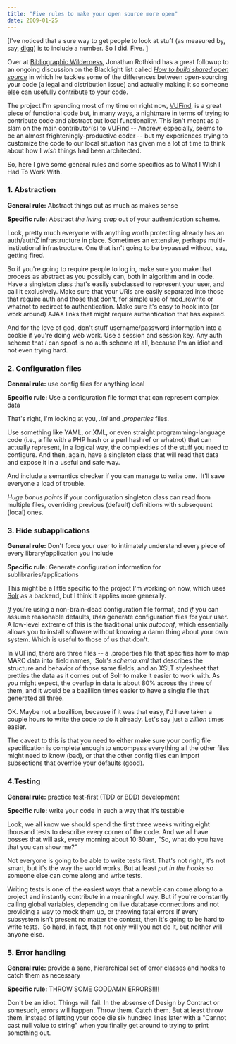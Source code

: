 ```yaml
---
title: "Five rules to make your open source more open"
date: 2009-01-25
---
```


[I've noticed that a sure way to get people to look at stuff (as measured by, say, <a href="http://digg.com/">digg</a>) is to include a number. So I did. Five. ]

Over at <a href="http://bibwild.wordpress.com/">Bibliographic Wilderness</a>, Jonathan Rothkind has a great followup to an ongoing discussion on the Blacklight list called <em><a href="http://bibwild.wordpress.com/2009/01/06/how-to-build-shared-open-source/">How to build shared open source</a></em> in which he tackles some of the differences between open-sourcing your code (a legal and distribution issue) and actually making it so someone else can usefully contribute to your code.

The project I'm spending most of my time on right now, <a href="http://vufind.org/">VUFind</a>, is a great piece of functional code but, in many ways, a nightmare in terms of trying to contribute code and abstract out local functionality. This isn't meant as a slam on the main contributor(s) to VUFind -- Andrew, especially, seems to be an almost frighteningly-productive coder -- but my experiences trying to customize the code to our local situation has given me a lot of time to think about how I <em>wish</em> things had been architected.

So, here I give some general rules and some specifics as to What I Wish I Had To Work With.
<h3>1. Abstraction</h3>
<strong>General rule:</strong> Abstract things out as much as makes sense

<strong>Specific rule:</strong> Abstract <em>the living crap</em> out of your authentication scheme.

Look, pretty much everyone with anything worth protecting already has an auth/authZ infrastructure in place. Sometimes an extensive, perhaps multi-institutional infrastructure. One that isn't going to be bypassed without, say, getting fired.

So if you're going to require people to log in, make sure you make that process as abstract as you possibly can, both in algorithm and in code. Have a singleton class that's easily subclassed to represent your user, and call it exclusively. Make sure that your URIs are easily separated into those that require auth and those that don't, for simple use of mod_rewrite or whatnot to redirect to authentication. Make sure it's easy to hook into (or work around) AJAX links that might require authentication that has expired.

And for the love of god, don't stuff username/password information into a cookie if you're doing web work. Use a session and session key. Any auth scheme that <em>I</em> can spoof is no auth scheme at all, because I'm an idiot and not even trying hard.
<h3>2. Configuration files</h3>
<strong>General rule:</strong> use config files for anything local

<strong>Specific rule:</strong> Use a configuration file format that can represent complex data

That's right, I'm looking at you, <em>.ini</em> and <em>.properties</em> files.

Use something like YAML, or XML, or even straight programming-language code (i.e., a file with a PHP hash or a perl hashref or whatnot) that can actually represent, in a logical way, the complexities of the stuff you need to configure. And then, again, have a singleton class that will read that data and expose it in a useful and safe way.

And include a semantics checker if you can manage to write one.  It'll save everyone a load of trouble.

<em>Huge bonus points</em> if your configuration singleton class can read from multiple files, overriding previous (default) definitions with subsequent (local) ones.
<h3>3. Hide subapplications</h3>
<strong>General rule:</strong> Don't force your user to intimately understand every piece of every library/application you include

<strong>Specific rule:</strong> Generate configuration information for sublibraries/applications

This might be a little specific to the project I'm working on now, which uses <a href="http://lucene.apache.org/solr/">Solr</a> as a backend, but I think it applies more generally.

<em>If</em> you're using a non-brain-dead configuration file format, and <em>if</em> you can assume reasonable defaults, <em>then</em> generate configuration files for your user. A low-level extreme of this is the traditional unix <em>autoconf</em>, which essentially allows you to install software without knowing a damn thing about your own system. Which is useful to those of us that don't.

In VUFind, there are three files -- a .properties file that specifies how to map MARC data into  field names,  Solr's <em>schema.xml</em> that describes the structure and behavior of those same fields, and an XSLT stylesheet that pretties the data as it comes out of Solr to make it easier to work with. As you might expect, the overlap in data is about 80% across the three of them, and it would be a bazillion times easier to have a single file that generated all three.

OK. Maybe not a <em>ba</em>zillion, because if it was that easy, I'd have taken a couple hours to write the code to do it already. Let's say just a <em>zillion</em> times easier.

The caveat to this is that you need to either make sure your config file specification is complete enough to encompass everything all the other files might need to know (bad), or that the other config files can import subsections that override your defaults (good).
<h3>4.Testing</h3>
<strong>General rule:</strong> practice test-first (TDD or BDD) development

<strong>Specific rule:</strong> write your code in such a way that it's testable

Look, we all know we should spend the first three weeks writing eight thousand tests to describe every corner of the code. And we all have bosses that will ask, every morning about 10:30am, "So, what do you have that you can show me?"

Not everyone is going to be able to write tests first. That's not right, it's not smart, but it's the way the world works. But at least <em>put in the hooks</em> so someone else can come along and write tests.

Writing tests is one of the easiest ways that a newbie can come along to a project and instantly contribute in a meaningful way. But if you're constantly calling global variables, depending on live database connections and not providing a way to mock them up, or throwing fatal errors if every subsystem isn't present no matter the context, then it's going to be hard to write tests.  So hard, in fact, that not only will you not do it, but neither will anyone else.
<h3>5. Error handling</h3>
<strong>General rule:</strong> provide a sane, hierarchical set of error classes and hooks to catch them as necessary

<strong>Specific rule:</strong> THROW SOME GODDAMN ERRORS!!!!

Don't be an idiot. Things will fail. In the absense of Design by Contract or somesuch, errors will happen. Throw them. Catch them. But at least throw them, instead of letting your code die six hundred lines later with a "Cannot cast null value to string" when you finally get around to trying to print something out.
